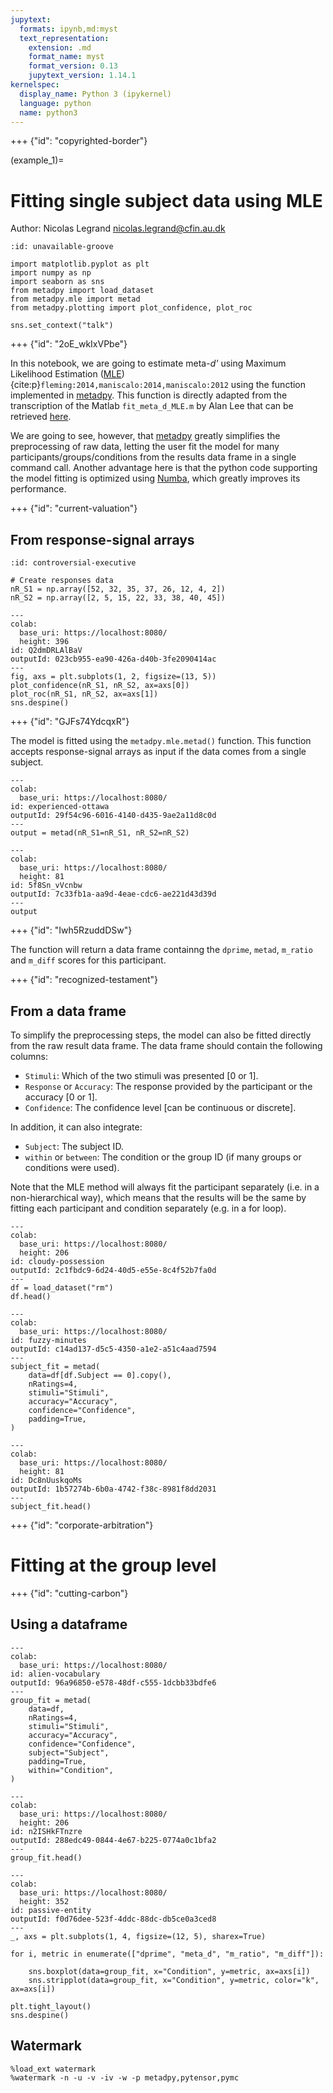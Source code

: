 ```yaml
---
jupytext:
  formats: ipynb,md:myst
  text_representation:
    extension: .md
    format_name: myst
    format_version: 0.13
    jupytext_version: 1.14.1
kernelspec:
  display_name: Python 3 (ipykernel)
  language: python
  name: python3
---
```


+++ {"id": "copyrighted-border"}

(example_1)=
# Fitting single subject data using MLE
Author: Nicolas Legrand <nicolas.legrand@cfin.au.dk>

```{code-cell} ipython3
:id: unavailable-groove

import matplotlib.pyplot as plt
import numpy as np
import seaborn as sns
from metadpy import load_dataset
from metadpy.mle import metad
from metadpy.plotting import plot_confidence, plot_roc

sns.set_context("talk")
```

+++ {"id": "2oE_wkIxVPbe"}

In this notebook, we are going to estimate meta-*d'* using Maximum Likelihood Estimation ([MLE](https://en.wikipedia.org/wiki/Maximum_likelihood_estimation)) {cite:p}`fleming:2014,maniscalo:2014,maniscalo:2012` using the function implemented in [metadpy](https://github.com/LegrandNico/metadpy). This function is directly adapted from the transcription of the Matlab `fit_meta_d_MLE.m` by Alan Lee that can be retrieved [here](http://www.columbia.edu/~bsm2105/type2sdt/).

We are going to see, however, that [metadpy](https://github.com/LegrandNico/metadpy) greatly simplifies the preprocessing of raw data, letting the user fit the model for many participants/groups/conditions from the results data frame in a single command call. Another advantage here is that the python code supporting the model fitting is optimized using [Numba](http://numba.pydata.org/), which greatly improves its performance.

+++ {"id": "current-valuation"}

## From response-signal arrays

```{code-cell} ipython3
:id: controversial-executive

# Create responses data
nR_S1 = np.array([52, 32, 35, 37, 26, 12, 4, 2])
nR_S2 = np.array([2, 5, 15, 22, 33, 38, 40, 45])
```

```{code-cell} ipython3
---
colab:
  base_uri: https://localhost:8080/
  height: 396
id: Q2dmDRLAlBaV
outputId: 023cb955-ea90-426a-d40b-3fe2090414ac
---
fig, axs = plt.subplots(1, 2, figsize=(13, 5))
plot_confidence(nR_S1, nR_S2, ax=axs[0])
plot_roc(nR_S1, nR_S2, ax=axs[1])
sns.despine()
```

+++ {"id": "GJFs74YdcqxR"}

The model is fitted using the `metadpy.mle.metad()` function. This function accepts response-signal arrays as input if the data comes from a single subject.

```{code-cell} ipython3
---
colab:
  base_uri: https://localhost:8080/
id: experienced-ottawa
outputId: 29f54c96-6016-4140-d435-9ae2a11d8c0d
---
output = metad(nR_S1=nR_S1, nR_S2=nR_S2)
```

```{code-cell} ipython3
---
colab:
  base_uri: https://localhost:8080/
  height: 81
id: 5f8Sn_vVcnbw
outputId: 7c33fb1a-aa9d-4eae-cdc6-ae221d43d39d
---
output
```

+++ {"id": "Iwh5RzuddDSw"}

The function will return a data frame containng the `dprime`, `metad`, `m_ratio` and `m_diff` scores for this participant.

+++ {"id": "recognized-testament"}

## From a data frame
To simplify the preprocessing steps, the model can also be fitted directly from the raw result data frame. The data frame should contain the following columns:

* `Stimuli`: Which of the two stimuli was presented [0 or 1].
* `Response` or `Accuracy`: The response provided by the participant or the accuracy [0 or 1].
* `Confidence`: The confidence level [can be continuous or discrete].

In addition, it can also integrate:
* `Subject`: The subject ID.
* `within` or `between`: The condition or the group ID (if many groups or conditions were used).

Note that the MLE method will always fit the participant separately (i.e. in a non-hierarchical way), which means that the results will be the same by fitting each participant and condition separately (e.g. in a for loop).

```{code-cell} ipython3
---
colab:
  base_uri: https://localhost:8080/
  height: 206
id: cloudy-possession
outputId: 2c1fbdc9-6d24-40d5-e55e-8c4f52b7fa0d
---
df = load_dataset("rm")
df.head()
```

```{code-cell} ipython3
---
colab:
  base_uri: https://localhost:8080/
id: fuzzy-minutes
outputId: c14ad137-d5c5-4350-a1e2-a51c4aad7594
---
subject_fit = metad(
    data=df[df.Subject == 0].copy(),
    nRatings=4,
    stimuli="Stimuli",
    accuracy="Accuracy",
    confidence="Confidence",
    padding=True,
)
```

```{code-cell} ipython3
---
colab:
  base_uri: https://localhost:8080/
  height: 81
id: Dc8nUuskqoMs
outputId: 1b57274b-6b0a-4742-f38c-8981f8dd2031
---
subject_fit.head()
```

+++ {"id": "corporate-arbitration"}

# Fitting at the group level

+++ {"id": "cutting-carbon"}

## Using a dataframe

```{code-cell} ipython3
---
colab:
  base_uri: https://localhost:8080/
id: alien-vocabulary
outputId: 96a96850-e578-48df-c555-1dcbb33bdfe6
---
group_fit = metad(
    data=df,
    nRatings=4,
    stimuli="Stimuli",
    accuracy="Accuracy",
    confidence="Confidence",
    subject="Subject",
    padding=True,
    within="Condition",
)
```

```{code-cell} ipython3
---
colab:
  base_uri: https://localhost:8080/
  height: 206
id: n2ISHkFTnzre
outputId: 288edc49-0844-4e67-b225-0774a0c1bfa2
---
group_fit.head()
```

```{code-cell} ipython3
---
colab:
  base_uri: https://localhost:8080/
  height: 352
id: passive-entity
outputId: f0d76dee-523f-4ddc-88dc-db5ce0a3ced8
---
_, axs = plt.subplots(1, 4, figsize=(12, 5), sharex=True)

for i, metric in enumerate(["dprime", "meta_d", "m_ratio", "m_diff"]):

    sns.boxplot(data=group_fit, x="Condition", y=metric, ax=axs[i])
    sns.stripplot(data=group_fit, x="Condition", y=metric, color="k", ax=axs[i])

plt.tight_layout()
sns.despine()
```

## Watermark

```{code-cell} ipython3
%load_ext watermark
%watermark -n -u -v -iv -w -p metadpy,pytensor,pymc
```

```{code-cell} ipython3

```
